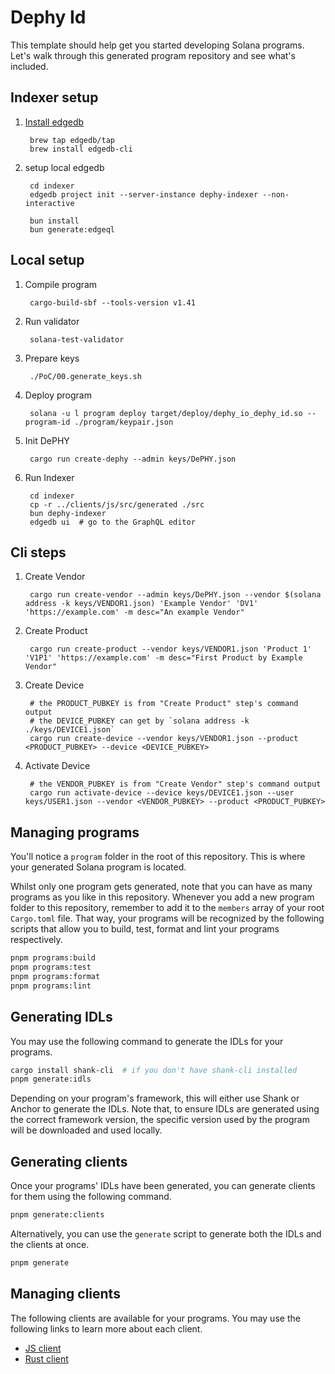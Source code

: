 # Dephy Id

This template should help get you started developing Solana programs. Let's walk through this generated program repository and see what's included.

## Indexer setup

1. [Install edgedb](https://docs.edgedb.com/get-started/quickstart#installation)

        brew tap edgedb/tap
        brew install edgedb-cli

2. setup local edgedb

        cd indexer
        edgedb project init --server-instance dephy-indexer --non-interactive

        bun install
        bun generate:edgeql

## Local setup

1. Compile program

        cargo-build-sbf --tools-version v1.41

2. Run validator

        solana-test-validator

3. Prepare keys

        ./PoC/00.generate_keys.sh

4. Deploy program

        solana -u l program deploy target/deploy/dephy_io_dephy_id.so --program-id ./program/keypair.json

5. Init DePHY

        cargo run create-dephy --admin keys/DePHY.json

6. Run Indexer

        cd indexer
        cp -r ../clients/js/src/generated ./src
        bun dephy-indexer
        edgedb ui  # go to the GraphQL editor

## Cli steps

1. Create Vendor

        cargo run create-vendor --admin keys/DePHY.json --vendor $(solana address -k keys/VENDOR1.json) 'Example Vendor' 'DV1' 'https://example.com' -m desc="An example Vendor"

2. Create Product

        cargo run create-product --vendor keys/VENDOR1.json 'Product 1' 'V1P1' 'https://example.com' -m desc="First Product by Example Vendor"

3. Create Device

        # the PRODUCT_PUBKEY is from "Create Product" step's command output
        # the DEVICE_PUBKEY can get by `solana address -k ./keys/DEVICE1.json`
        cargo run create-device --vendor keys/VENDOR1.json --product <PRODUCT_PUBKEY> --device <DEVICE_PUBKEY>

4. Activate Device

        # the VENDOR_PUBKEY is from "Create Vendor" step's command output
        cargo run activate-device --device keys/DEVICE1.json --user keys/USER1.json --vendor <VENDOR_PUBKEY> --product <PRODUCT_PUBKEY>


## Managing programs

You'll notice a `program` folder in the root of this repository. This is where your generated Solana program is located.

Whilst only one program gets generated, note that you can have as many programs as you like in this repository.
Whenever you add a new program folder to this repository, remember to add it to the `members` array of your root `Cargo.toml` file.
That way, your programs will be recognized by the following scripts that allow you to build, test, format and lint your programs respectively.

```sh
pnpm programs:build
pnpm programs:test
pnpm programs:format
pnpm programs:lint
```

## Generating IDLs

You may use the following command to generate the IDLs for your programs.

```sh
cargo install shank-cli  # if you don't have shank-cli installed
pnpm generate:idls
```

Depending on your program's framework, this will either use Shank or Anchor to generate the IDLs.
Note that, to ensure IDLs are generated using the correct framework version, the specific version used by the program will be downloaded and used locally.

## Generating clients

Once your programs' IDLs have been generated, you can generate clients for them using the following command.

```sh
pnpm generate:clients
```

Alternatively, you can use the `generate` script to generate both the IDLs and the clients at once.

```sh
pnpm generate
```

## Managing clients

The following clients are available for your programs. You may use the following links to learn more about each client.

- [JS client](./clients/js)
- [Rust client](./clients/rust)
